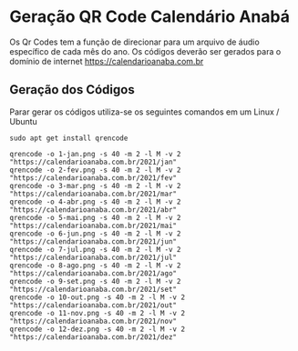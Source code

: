 # Geração QR Code Calendário Anabá

Os Qr Codes tem a função de direcionar para um arquivo de áudio específico de cada mês do ano.
Os códigos deverão ser gerados para o domínio de internet https://calendarioanaba.com.br

## Geração dos Códigos

Parar gerar os códigos utiliza-se os seguintes comandos em um Linux / Ubuntu

```
sudo apt get install qrencode

qrencode -o 1-jan.png -s 40 -m 2 -l M -v 2 "https://calendarioanaba.com.br/2021/jan"
qrencode -o 2-fev.png -s 40 -m 2 -l M -v 2 "https://calendarioanaba.com.br/2021/fev"
qrencode -o 3-mar.png -s 40 -m 2 -l M -v 2 "https://calendarioanaba.com.br/2021/mar"
qrencode -o 4-abr.png -s 40 -m 2 -l M -v 2 "https://calendarioanaba.com.br/2021/abr"
qrencode -o 5-mai.png -s 40 -m 2 -l M -v 2 "https://calendarioanaba.com.br/2021/mai"
qrencode -o 6-jun.png -s 40 -m 2 -l M -v 2 "https://calendarioanaba.com.br/2021/jun"
qrencode -o 7-jul.png -s 40 -m 2 -l M -v 2 "https://calendarioanaba.com.br/2021/jul"
qrencode -o 8-ago.png -s 40 -m 2 -l M -v 2 "https://calendarioanaba.com.br/2021/ago"
qrencode -o 9-set.png -s 40 -m 2 -l M -v 2 "https://calendarioanaba.com.br/2021/set"
qrencode -o 10-out.png -s 40 -m 2 -l M -v 2 "https://calendarioanaba.com.br/2021/out"
qrencode -o 11-nov.png -s 40 -m 2 -l M -v 2 "https://calendarioanaba.com.br/2021/nov"
qrencode -o 12-dez.png -s 40 -m 2 -l M -v 2 "https://calendarioanaba.com.br/2021/dez"
```

 
